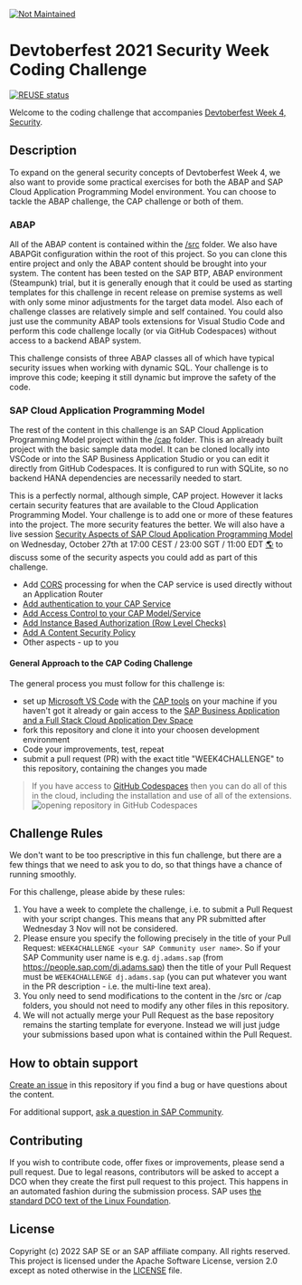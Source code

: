 [![Not Maintained](https://img.shields.io/badge/Maintenance%20Level-Not%20Maintained-yellow.svg)](https://gist.github.com/cheerfulstoic/d107229326a01ff0f333a1d3476e068d)

# Devtoberfest 2021 Security Week Coding Challenge

[![REUSE status](https://api.reuse.software/badge/github.com/SAP-samples/devtoberfest-2021-security-coding-challenge)](https://api.reuse.software/info/github.com/SAP-samples/devtoberfest-2021-security-coding-challenge)

Welcome to the coding challenge that accompanies [Devtoberfest Week 4, Security](https://github.com/SAP-samples/devtoberfest-2021/blob/main/topics/Week4_Security/README.md).

## Description

To expand on the general security concepts of Devtoberfest Week 4, we also want to provide some practical exercises for both the ABAP and SAP Cloud Application Programming Model environment. You can choose to tackle the ABAP challenge, the CAP challenge or both of them.

### ABAP

All of the ABAP content is contained within the [/src](./src/) folder. We also have ABAPGit configuration within the root of this project. So you can clone this entire project and only the ABAP content should be brought into your system. The content has been tested on the SAP BTP, ABAP environment (Steampunk) trial, but it is generally enough that it could be used as starting templates for this challenge in recent release on premise systems as well with only some minor adjustments for the target data model.  Also each of challenge classes are relatively simple and self contained.  You could also just use the community ABAP tools extensions for Visual Studio Code and perform this code challenge locally (or via GitHub Codespaces) without access to a backend ABAP system.

This challenge consists of three ABAP classes all of which have typical security issues when working with dynamic SQL. Your challenge is to improve this code; keeping it still dynamic but improve the safety of the code. 

### SAP Cloud Application Programming Model

The rest of the content in this challenge is an SAP Cloud Application Programming Model project within the [/cap](./cap/) folder. This is an already built project with the basic sample data model. It can be cloned locally into VSCode or into the SAP Business Application Studio or you can edit it directly from GitHub Codespaces. It is configured to run with SQLite, so no backend HANA dependencies are necessarily needed to start.

This is a perfectly normal, although simple, CAP project. However it lacks certain security features that are available to the Cloud Application Programming Model. Your challenge is to add one or more of these features into the project. The more security features the better.  We will also have a live session [Security Aspects of SAP Cloud Application Programming Model](https://www.youtube.com/watch?v=jQYMeN3jeOU) on Wednesday, October 27th at 17:00 CEST / 23:00 SGT / 11:00 EDT [🌎](https://www.timeanddate.com/worldclock/converter.html?iso=20211027T150000&p1=37&p2=198&p3=438&p4=240&p5=tz_sgt) to discuss some of the security aspects you could add as part of this challenge.

- Add [CORS](https://developer.mozilla.org/en/docs/Web/HTTP/CORS) processing for when the CAP service is used directly without an Application Router
- [Add authentication to your CAP Service](https://cap.cloud.sap/docs/node.js/authentication) 
- [Add Access Control to your CAP Model/Service](https://cap.cloud.sap/docs/guides/authorization#restrictions)
- [Add Instance Based Authorization (Row Level Checks)](https://cap.cloud.sap/docs/guides/authorization#instance-based-auth)
- [Add A Content Security Policy](https://cap.cloud.sap/docs/node.js/best-practices#content-security-policy-csp)
- Other aspects - up to you

#### General Approach to the CAP Coding Challenge

The general process you must follow for this challenge is:

* set up [Microsoft VS Code](https://code.visualstudio.com/download) with the [CAP tools](https://developers.sap.com/tutorials/cp-apm-nodejs-create-service.html) on your machine if you haven't got it already or gain access to the [SAP Business Application and a Full Stack Cloud Application Dev Space](https://developers.sap.com/tutorials/hana-cloud-cap-create-project.html)
* fork this repository and clone it into your choosen development environment
* Code your improvements, test, repeat
* submit a pull request (PR) with the exact title "WEEK4CHALLENGE" to this repository, containing the changes you made

> If you have access to [GitHub Codespaces](https://github.com/features/codespaces) then you can do all of this in the cloud, including the installation and use of all of the extensions.
> ![opening repository in GitHub Codespaces](images/repo-in-codespaces.png)

## Challenge Rules

We don't want to be too prescriptive in this fun challenge, but there are a few things that we need to ask you to do, so that things have a chance of running smoothly.

For this challenge, please abide by these rules:

1. You have a week to complete the challenge, i.e. to submit a Pull Request with your script changes.  This means that any PR submitted after Wednesday 3 Nov will not be considered.
1. Please ensure you specify the following precisely in the title of your Pull Request: `WEEK4CHALLENGE <your SAP Community user name>`. So if your SAP Community user name is e.g. `dj.adams.sap` (from https://people.sap.com/dj.adams.sap) then the title of your Pull Request must be `WEEK4CHALLENGE dj.adams.sap` (you can put whatever you want in the PR description - i.e. the multi-line text area).
1. You only need to send modifications to the content in the /src or /cap folders, you should not need to modify any other files in this repository.
1. We will not actually merge your Pull Request as the base repository remains the starting template for everyone. Instead we will just judge your submissions based upon what is contained within the Pull Request.

## How to obtain support

[Create an issue](https://github.com/SAP-samples/devtoberfest-2021/issues/new?assignees=jung-thomas&labels=week4-security&template=about-week-4--security--content.md&title=) in this repository if you find a bug or have questions about the content.
 
For additional support, [ask a question in SAP Community](https://answers.sap.com/questions/ask.html).


## Contributing

If you wish to contribute code, offer fixes or improvements, please send a pull request. Due to legal reasons, contributors will be asked to accept a DCO when they create the first pull request to this project. This happens in an automated fashion during the submission process. SAP uses [the standard DCO text of the Linux Foundation](https://developercertificate.org/).

## License

Copyright (c) 2022 SAP SE or an SAP affiliate company. All rights reserved. This project is licensed under the Apache Software License, version 2.0 except as noted otherwise in the [LICENSE](LICENSES/Apache-2.0.txt) file.

